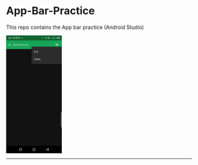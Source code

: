 # App-Bar-Practice
This repo contains the App bar practice (Android Studio)

<img align="center" src="https://github.com/AfaqShuaib09/App-Bar-Practice/blob/main/app.jpeg" width="30%" height="50%">

----
